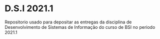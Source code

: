 # D.S.I 2021.1
 Repositorio usado para depositar as entregas da disciplina de Desenvolvimento de Sistemas de Informação do curso de BSI no periodo 2021.1

